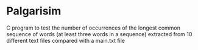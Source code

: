 # Palgarisim
C program to test the number of occurrences of the longest common sequence of words (at least three words in a sequence) extracted from 10 different text files compared with a main.txt file 
